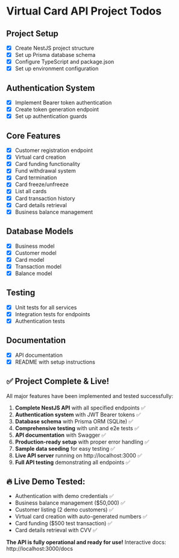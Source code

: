 # Virtual Card API Project Todos

## Project Setup
- [x] Create NestJS project structure
- [x] Set up Prisma database schema
- [x] Configure TypeScript and package.json
- [x] Set up environment configuration

## Authentication System
- [x] Implement Bearer token authentication
- [x] Create token generation endpoint
- [x] Set up authentication guards

## Core Features
- [x] Customer registration endpoint
- [x] Virtual card creation
- [x] Card funding functionality
- [x] Fund withdrawal system
- [x] Card termination
- [x] Card freeze/unfreeze
- [x] List all cards
- [x] Card transaction history
- [x] Card details retrieval
- [x] Business balance management

## Database Models
- [x] Business model
- [x] Customer model
- [x] Card model
- [x] Transaction model
- [x] Balance model

## Testing
- [x] Unit tests for all services
- [x] Integration tests for endpoints
- [x] Authentication tests

## Documentation
- [x] API documentation
- [x] README with setup instructions

## ✅ Project Complete & Live!

All major features have been implemented and tested successfully:

1. **Complete NestJS API** with all specified endpoints ✅
2. **Authentication system** with JWT Bearer tokens ✅
3. **Database schema** with Prisma ORM (SQLite) ✅
4. **Comprehensive testing** with unit and e2e tests ✅
5. **API documentation** with Swagger ✅
6. **Production-ready setup** with proper error handling ✅
7. **Sample data seeding** for easy testing ✅
8. **Live API server** running on http://localhost:3000 ✅
9. **Full API testing** demonstrating all endpoints ✅

## 🔥 **Live Demo Tested:**
- Authentication with demo credentials ✅
- Business balance management ($50,000) ✅
- Customer listing (2 demo customers) ✅
- Virtual card creation with auto-generated numbers ✅
- Card funding ($500 test transaction) ✅
- Card details retrieval with CVV ✅

**The API is fully operational and ready for use!**
Interactive docs: http://localhost:3000/docs
